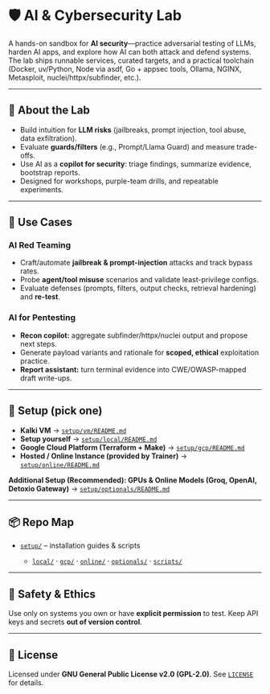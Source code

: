 # 🛡️ AI & Cybersecurity Lab

A hands-on sandbox for **AI security**—practice adversarial testing of LLMs, harden AI apps, and explore how AI can both attack and defend systems. The lab ships runnable services, curated targets, and a practical toolchain (Docker, uv/Python, Node via asdf, Go + appsec tools, Ollama, NGINX, Metasploit, nuclei/httpx/subfinder, etc.).

---

## 🔎 About the Lab

* Build intuition for **LLM risks** (jailbreaks, prompt injection, tool abuse, data exfiltration).
* Evaluate **guards/filters** (e.g., Prompt/Llama Guard) and measure trade-offs.
* Use AI as a **copilot for security**: triage findings, summarize evidence, bootstrap reports.
* Designed for workshops, purple-team drills, and repeatable experiments.

---

## 🧪 Use Cases

### AI Red Teaming

* Craft/automate **jailbreak & prompt-injection** attacks and track bypass rates.
* Probe **agent/tool misuse** scenarios and validate least-privilege configs.
* Evaluate defenses (prompts, filters, output checks, retrieval hardening) and **re-test**.

### AI for Pentesting

* **Recon copilot:** aggregate subfinder/httpx/nuclei output and propose next steps.
* Generate payload variants and rationale for **scoped, ethical** exploitation practice.
* **Report assistant:** turn terminal evidence into CWE/OWASP-mapped draft write-ups.

---

## 🚀 Setup (pick one)
* **Kalki VM** → [`setup/vm/README.md`](setup/vm/README.md)
* **Setup yourself** → [`setup/local/README.md`](setup/local/README.md)
* **Google Cloud Platform (Terraform + Make)** → [`setup/gcp/README.md`](setup/gcp/README.md)
* **Hosted / Online Instance (provided by Trainer)** → [`setup/online/README.md`](setup/online/README.md)

**Additional Setup (Recommended): GPUs & Online Models (Groq, OpenAI, Detoxio Gateway)** → [`setup/optionals/README.md`](setup/optionals/README.md)

---

## 📦 Repo Map

* [`setup/`](setup) – installation guides & scripts

  * [`local/`](setup/local) · [`gcp/`](setup/gcp) · [`online/`](setup/online) · [`optionals/`](setup/optionals) · [`scripts/`](setup/scripts)

---

## 🔐 Safety & Ethics

Use only on systems you own or have **explicit permission** to test. Keep API keys and secrets **out of version control**.

---

## 📜 License

Licensed under **GNU General Public License v2.0 (GPL-2.0)**.
See [`LICENSE`](LICENSE) for details.
